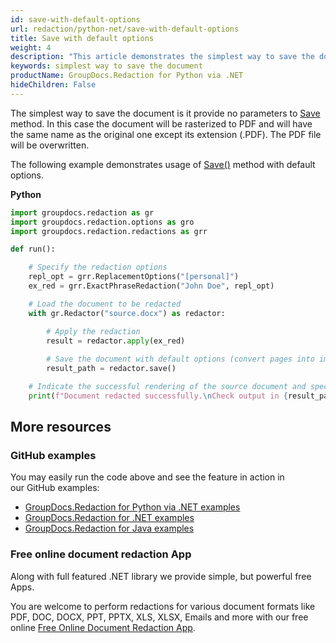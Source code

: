 ```yaml
---
id: save-with-default-options
url: redaction/python-net/save-with-default-options
title: Save with default options
weight: 4
description: "This article demonstrates the simplest way to save the document"
keywords: simplest way to save the document
productName: GroupDocs.Redaction for Python via .NET
hideChildren: False
---
```

The simplest way to save the document is it provide no parameters to [Save](https://reference.groupdocs.com/redaction/python-net/groupdocs.redaction/redactor/save/) method. In this case the document will be rasterized to PDF and will have the same name as the original one except its extension (.PDF). The PDF file will be overwritten.

The following example demonstrates usage of [Save()](https://reference.groupdocs.com/redaction/python-net/groupdocs.redaction/redactor/save/) method with default options.

**Python**

```python
import groupdocs.redaction as gr
import groupdocs.redaction.options as gro
import groupdocs.redaction.redactions as grr

def run():

    # Specify the redaction options
    repl_opt = grr.ReplacementOptions("[personal]")
    ex_red = grr.ExactPhraseRedaction("John Doe", repl_opt)

    # Load the document to be redacted
    with gr.Redactor("source.docx") as redactor:

        # Apply the redaction
        result = redactor.apply(ex_red)
        
        # Save the document with default options (convert pages into images, save as PDF)
        result_path = redactor.save()

    # Indicate the successful rendering of the source document and specify where to find the output in the specified directory
    print(f"Document redacted successfully.\nCheck output in {result_path}.")
```

## More resources

### GitHub examples

You may easily run the code above and see the feature in action in our GitHub examples:

*   [GroupDocs.Redaction for Python via .NET examples](https://github.com/groupdocs-redaction/GroupDocs.Redaction-for-Python-via-.NET)
*   [GroupDocs.Redaction for .NET examples](https://github.com/groupdocs-redaction/GroupDocs.Redaction-for-.NET)
*   [GroupDocs.Redaction for Java examples](https://github.com/groupdocs-redaction/GroupDocs.Redaction-for-Java)
    

### Free online document redaction App

Along with full featured .NET library we provide simple, but powerful free Apps.

You are welcome to perform redactions for various document formats like PDF, DOC, DOCX, PPT, PPTX, XLS, XLSX, Emails and more with our free online [Free Online Document Redaction App](https://products.groupdocs.app/redaction).
